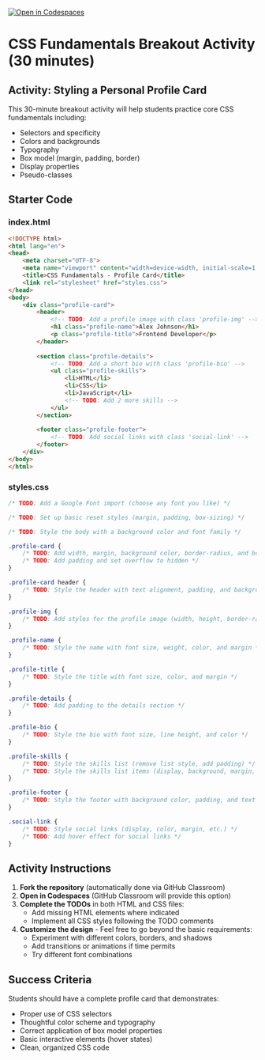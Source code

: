 [![Open in Codespaces](https://classroom.github.com/assets/launch-codespace-2972f46106e565e64193e422d61a12cf1da4916b45550586e14ef0a7c637dd04.svg)](https://classroom.github.com/open-in-codespaces?assignment_repo_id=19513571)
# CSS Fundamentals Breakout Activity (30 minutes)

## Activity: Styling a Personal Profile Card

This 30-minute breakout activity will help students practice core CSS fundamentals including:
- Selectors and specificity
- Colors and backgrounds
- Typography
- Box model (margin, padding, border)
- Display properties
- Pseudo-classes

## Starter Code

### index.html
```html
<!DOCTYPE html>
<html lang="en">
<head>
    <meta charset="UTF-8">
    <meta name="viewport" content="width=device-width, initial-scale=1.0">
    <title>CSS Fundamentals - Profile Card</title>
    <link rel="stylesheet" href="styles.css">
</head>
<body>
    <div class="profile-card">
        <header>
            <!-- TODO: Add a profile image with class 'profile-img' -->
            <h1 class="profile-name">Alex Johnson</h1>
            <p class="profile-title">Frontend Developer</p>
        </header>
        
        <section class="profile-details">
            <!-- TODO: Add a short bio with class 'profile-bio' -->
            <ul class="profile-skills">
                <li>HTML</li>
                <li>CSS</li>
                <li>JavaScript</li>
                <!-- TODO: Add 2 more skills -->
            </ul>
        </section>
        
        <footer class="profile-footer">
            <!-- TODO: Add social links with class 'social-link' -->
        </footer>
    </div>
</body>
</html>
```

### styles.css
```css
/* TODO: Add a Google Font import (choose any font you like) */

/* TODO: Set up basic reset styles (margin, padding, box-sizing) */

/* TODO: Style the body with a background color and font family */

.profile-card {
    /* TODO: Add width, margin, background color, border-radius, and box-shadow */
    /* TODO: Add padding and set overflow to hidden */
}

.profile-card header {
    /* TODO: Style the header with text alignment, padding, and background color */
}

.profile-img {
    /* TODO: Add styles for the profile image (width, height, border-radius, etc.) */
}

.profile-name {
    /* TODO: Style the name with font size, weight, color, and margin */
}

.profile-title {
    /* TODO: Style the title with font size, color, and margin */
}

.profile-details {
    /* TODO: Add padding to the details section */
}

.profile-bio {
    /* TODO: Style the bio with font size, line height, and color */
}

.profile-skills {
    /* TODO: Style the skills list (remove list style, add padding) */
    /* TODO: Style the skills list items (display, background, margin, etc.) */
}

.profile-footer {
    /* TODO: Style the footer with background color, padding, and text alignment */
}

.social-link {
    /* TODO: Style social links (display, color, margin, etc.) */
    /* TODO: Add hover effect for social links */
}
```

## Activity Instructions

1. **Fork the repository** (automatically done via GitHub Classroom)
2. **Open in Codespaces** (GitHub Classroom will provide this option)
3. **Complete the TODOs** in both HTML and CSS files:
   - Add missing HTML elements where indicated
   - Implement all CSS styles following the TODO comments
4. **Customize the design** - Feel free to go beyond the basic requirements:
   - Experiment with different colors, borders, and shadows
   - Add transitions or animations if time permits
   - Try different font combinations

## Success Criteria

Students should have a complete profile card that demonstrates:
- Proper use of CSS selectors
- Thoughtful color scheme and typography
- Correct application of box model properties
- Basic interactive elements (hover states)
- Clean, organized CSS code
